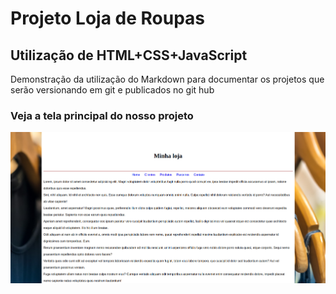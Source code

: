 # Projeto Loja de Roupas

## Utilização de HTML+CSS+JavaScript

Demonstração da utilização do Markdown para documentar os projetos que serão versionando em git e publicados no git hub

### Veja a tela principal do nosso projeto

!["Nossa tela inicial"](img/telahome.png "Nossa tela inicial")
